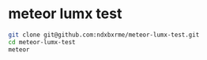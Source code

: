 # meteor lumx test 
```bash
git clone git@github.com:ndxbxrme/meteor-lumx-test.git
cd meteor-lumx-test
meteor
```
